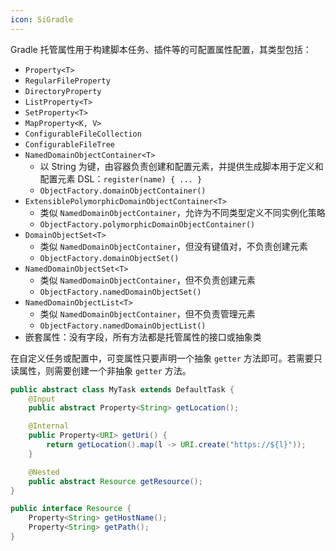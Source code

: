 ```yaml
---
icon: SiGradle
---
```

Gradle 托管属性用于构建脚本任务、插件等的可配置属性配置，其类型包括：
- `Property<T>`
- `RegularFileProperty`
- `DirectoryProperty`
- `ListProperty<T>`
- `SetProperty<T>`
- `MapProperty<K, V>`
- `ConfigurableFileCollection`
- `ConfigurableFileTree`
- `NamedDomainObjectContainer<T>`
	- 以 String 为键，由容器负责创建和配置元素，并提供生成脚本用于定义和配置元素 DSL：`register(name) { ... }`
	- `ObjectFactory.domainObjectContainer()`
- `ExtensiblePolymorphicDomainObjectContainer<T>`
	- 类似 `NamedDomainObjectContainer`，允许为不同类型定义不同实例化策略
	- `ObjectFactory.polymorphicDomainObjectContainer()`
- `DomainObjectSet<T>`
	- 类似 `NamedDomainObjectContainer`，但没有键值对，不负责创建元素
	- `ObjectFactory.domainObjectSet()`
- `NamedDomainObjectSet<T>`
	- 类似 `NamedDomainObjectContainer`，但不负责创建元素
	- `ObjectFactory.namedDomainObjectSet()`
- `NamedDomainObjectList<T>`
	- 类似 `NamedDomainObjectContainer`，但不负责管理元素
	- `ObjectFactory.namedDomainObjectList()`
- 嵌套属性：没有字段，所有方法都是托管属性的接口或抽象类

在自定义任务或配置中，可变属性只要声明一个抽象 `getter` 方法即可。若需要只读属性，则需要创建一个非抽象 `getter` 方法。

```java
public abstract class MyTask extends DefaultTask {
    @Input
    public abstract Property<String> getLocation();

    @Internal
    public Property<URI> getUri() {
        return getLocation().map(l -> URI.create("https://${l}"));
    }

    @Nested
    public abstract Resource getResource(); 
}

public interface Resource {
    Property<String> getHostName();
    Property<String> getPath();
}
```
